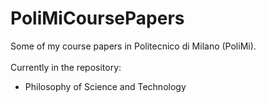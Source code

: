 # PoliMiCoursePapers
Some of my course papers in Politecnico di Milano (PoliMi).<br></br>
Currently in the repository:
- Philosophy of Science and Technology
